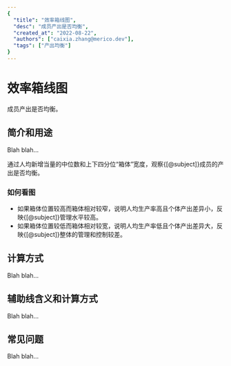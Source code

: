 ```yaml
---
{
  "title": "效率箱线图",
  "desc": "成员产出是否均衡",
  "created_at": "2022-08-22",
  "authors": ["caixia.zhang@merico.dev"],
  "tags": ["产出均衡"]
}
---
```

# 效率箱线图

成员产出是否均衡。

## 简介和用途

Blah blah...

<div data-section="abstract">

通过人均新增当量的中位数和上下四分位“箱体”宽度，观察{[@subject]}成员的产出是否均衡。

<div data-section="how-to-read-chart">

### 如何看图

- 如果箱体位置较高而箱体相对较窄，说明人均生产率高且个体产出差异小，反映{[@subject]}管理水平较高。
- 如果箱体位置较低而箱体相对较宽，说明人均生产率低且个体产出差异大，反映{[@subject]}整体的管理和控制较差。

</div>

</div>

## 计算方式

Blah blah...

## 辅助线含义和计算方式

Blah blah...

## 常见问题

Blah blah...
